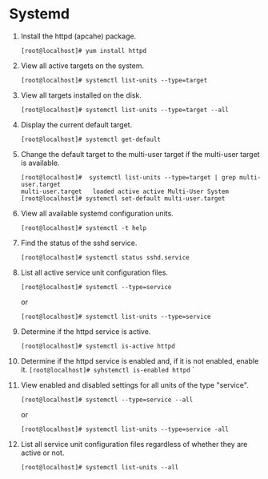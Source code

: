 Systemd
======
1. Install the httpd (apcahe) package.

       [root@localhost]# yum install httpd

2. View all active targets on the system.

       [root@localhost]# systemctl list-units --type=target

3. View all targets installed on the disk.

       [root@localhost]# systemctl list-units --type=target --all

4. Display the current default target.

       [root@localhost]# systemctl get-default

5. Change the default target to the multi-user target if the multi-user target is available.

       [root@localhost]#  systemctl list-units --type=target | grep multi-user.target
       multi-user.target   loaded active active Multi-User System
       [root@localhost]# systemctl set-default multi-user.target

6. View all available systemd configuration units.

       [root@localhost]# systemctl -t help

7. Find the status of the sshd service.

       [root@localhost]# systemctl status sshd.service

8. List all active service unit configuration files.

       [root@localhost]# systemctl --type=service

      or

       [root@localhost]# systemctl list-units --type=service
       

9. Determine if the httpd service is active.

       [root@localhost]# systemctl is-active httpd
       

10. Determine if the httpd service is enabled and, if it is not enabled, enable it.
       `
       [root@localhost]# syhstemctl is-enabled httpd
       `       `

11. View enabled and disabled settings for all units of the type "service".

       `[root@localhost]# systemctl --type=service --all`
       
       or

       `[root@localhost]# systemctl list-units --type=service -all`

12. List all service unit configuration files regardless of whether they are active or not.

       `[root@localhost]# systemctl list-units --all`
